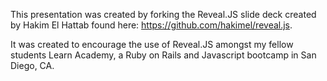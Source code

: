 This presentation was created by forking the Reveal.JS slide deck created by Hakim El Hattab found here: https://github.com/hakimel/reveal.js. 

It was created to encourage the use of Reveal.JS amongst my fellow students Learn Academy, a Ruby on Rails and Javascript bootcamp in San Diego, CA. 

